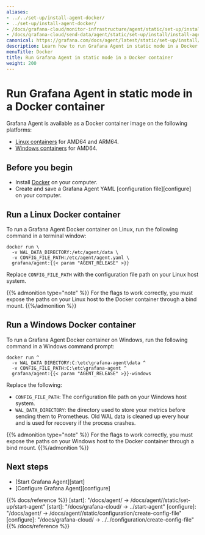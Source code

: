 ```yaml
---
aliases:
- ../../set-up/install-agent-docker/
- ../set-up/install-agent-docker/
- /docs/grafana-cloud/monitor-infrastructure/agent/static/set-up/install/install-agent-docker/
- /docs/grafana-cloud/send-data/agent/static/set-up/install/install-agent-docker/
canonical: https://grafana.com/docs/agent/latest/static/set-up/install/install-agent-docker/
description: Learn how to run Grafana Agent in static mode in a Docker container
menuTitle: Docker
title: Run Grafana Agent in static mode in a Docker container
weight: 200
---
```


# Run Grafana Agent in static mode in a Docker container

Grafana Agent is available as a Docker container image on the following platforms:

* [Linux containers][] for AMD64 and ARM64.
* [Windows containers][] for AMD64.

[Linux containers]: #run-a-linux-docker-container
[Windows containers]: #run-a-windows-docker-container

## Before you begin

* Install [Docker][] on your computer.
* Create and save a Grafana Agent YAML [configuration file][configure] on your computer.

[Docker]: https://docker.io

## Run a Linux Docker container

To run a Grafana Agent Docker container on Linux, run the following command in a terminal window:

```shell
docker run \
  -v WAL_DATA_DIRECTORY:/etc/agent/data \
  -v CONFIG_FILE_PATH:/etc/agent/agent.yaml \
  grafana/agent:{{< param "AGENT_RELEASE" >}}
```

Replace `CONFIG_FILE_PATH` with the configuration file path on your Linux host system.

{{% admonition type="note" %}}
For the flags to work correctly, you must expose the paths on your Linux host to the Docker container through a bind mount.
{{%/admonition %}}

## Run a Windows Docker container

To run a Grafana Agent Docker container on Windows, run the following command in a Windows command prompt:

```shell
docker run ^
  -v WAL_DATA_DIRECTORY:C:\etc\grafana-agent\data ^
  -v CONFIG_FILE_PATH:C:\etc\grafana-agent ^
  grafana/agent:{{< param "AGENT_RELEASE" >}}-windows
```

Replace the following:

* `CONFIG_FILE_PATH`: The configuration file path on your Windows host system.
* `WAL_DATA_DIRECTORY`: the directory used to store your metrics before sending them to Prometheus. Old WAL data is cleaned up every hour and is used for recovery if the process crashes.

{{% admonition type="note" %}}
For the flags to work correctly, you must expose the paths on your Windows host to the Docker container through a bind mount.
{{%/admonition %}}

## Next steps

- [Start Grafana Agent][start]
- [Configure Grafana Agent][configure]

{{% docs/reference %}}
[start]: "/docs/agent/ -> /docs/agent/<AGENT VERSION>/static/set-up/start-agent"
[start]: "/docs/grafana-cloud/ -> ../start-agent"
[configure]: "/docs/agent/ -> /docs/agent/<AGENT VERSION>/static/configuration/create-config-file"
[configure]: "/docs/grafana-cloud/ -> ../../configuration/create-config-file"
{{% /docs/reference %}}
